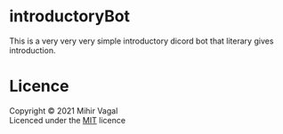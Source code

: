 # introductoryBot
This is a very very very simple introductory dicord bot that literary gives introduction.

# Licence
Copyright © 2021 Mihir Vagal <br>
Licenced under the <a href="https://github.com/ThatFOSSyguy/introductoryBot/blob/main/LICENCE.txt">MIT</a> licence
